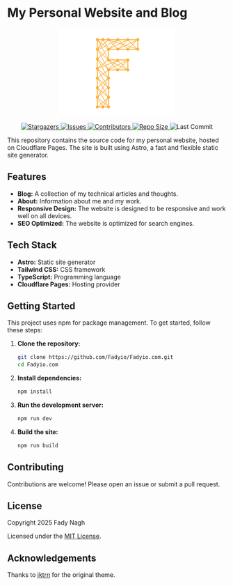# My Personal Website and Blog

<div align="center">
  <img alt="Logo" src="https://github.com/Fadyio/Fadyio.com/blob/main/public/static/logo.svg" height="200"/>
</div>

<p align="center">
  <a href="https://github.com/Fadyio/Fadyio.com/stargazers">
    <img
      alt="Stargazers"
      src="https://img.shields.io/github/stars/Fadyio/Fadyio.com?style=for-the-badge&logo=starship&color=c678dd&logoColor=d9e0ee&labelColor=282a36"
    />
  </a>
  <a href="https://github.com/Fadyio/Fadyio.com/issues">
    <img
      alt="Issues"
      src="https://img.shields.io/github/issues/Fadyio/Fadyio.com?style=for-the-badge&logo=gitbook&color=f0c062&logoColor=d9e0ee&labelColor=282a36"
    />
  </a>
  <a href="https://github.com/Fadyio/Fadyio.com/contributors">
    <img
      alt="Contributors"
      src="https://img.shields.io/github/contributors/Fadyio/Fadyio.com?style=for-the-badge&logo=opensourceinitiative&color=abcf84&logoColor=d9e0ee&labelColor=282a36"
    />
  </a>
    <a href="https://github.com/Fadyio/Fadyio.com">
    <img src="https://img.shields.io/github/repo-size/Fadyio/Fadyio.com?color=%23DDB6F2&label=SIZE&logo=codesandbox&style=for-the-badge&logoColor=D9E0EE&labelColor=302D41" alt="Repo Size">
  </a>

  <img src="https://img.shields.io/github/last-commit/Fadyio/Fadyio.com?&style=for-the-badge&color=C9CBFF&logoColor=D9E0EE&labelColor=302D41" alt="Last Commit">
</p>

This repository contains the source code for my personal website, hosted on Cloudflare Pages.  The site is built using Astro, a fast and flexible static site generator.

## Features

* **Blog:**  A collection of my technical articles and thoughts.
* **About:** Information about me and my work.
* **Responsive Design:** The website is designed to be responsive and work well on all devices.
* **SEO Optimized:** The website is optimized for search engines.

## Tech Stack

* **Astro:** Static site generator
* **Tailwind CSS:** CSS framework
* **TypeScript:** Programming language
* **Cloudflare Pages:** Hosting provider

## Getting Started

This project uses npm for package management.  To get started, follow these steps:

1. **Clone the repository:**
   ```bash
   git clone https://github.com/Fadyio/Fadyio.com.git
   cd Fadyio.com
   ```

2. **Install dependencies:**
   ```bash
   npm install
   ```

3. **Run the development server:**
   ```bash
   npm run dev
   ```

4. **Build the site:**
   ```bash
   npm run build
   ```

## Contributing

Contributions are welcome!  Please open an issue or submit a pull request.

## License

Copyright 2025 Fady Nagh

Licensed under the [MIT License](https://opensource.org/licenses/MIT).

## Acknowledgements

Thanks to [jktrn](https://github.com/jktrn/astro-erudite) for the original theme.
